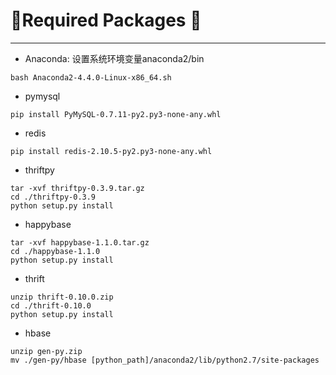 
# :rocket:Required Packages :facepunch:
---

- Anaconda: 设置系统环境变量anaconda2/bin
```
bash Anaconda2-4.4.0-Linux-x86_64.sh
```

- pymysql
```
pip install PyMySQL-0.7.11-py2.py3-none-any.whl
```

- redis
```
pip install redis-2.10.5-py2.py3-none-any.whl
```

- thriftpy
```
tar -xvf thriftpy-0.3.9.tar.gz
cd ./thriftpy-0.3.9
python setup.py install
```

- happybase
```
tar -xvf happybase-1.1.0.tar.gz
cd ./happybase-1.1.0
python setup.py install
```

- thrift
```
unzip thrift-0.10.0.zip
cd ./thrift-0.10.0
python setup.py install
```

- hbase
```
unzip gen-py.zip
mv ./gen-py/hbase [python_path]/anaconda2/lib/python2.7/site-packages
```
